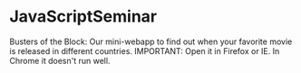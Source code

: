 # JavaScriptSeminar
Busters of the Block: Our mini-webapp to find out when your favorite movie is released in different countries. IMPORTANT: Open it in Firefox or IE. In Chrome it doesn't run well. 
